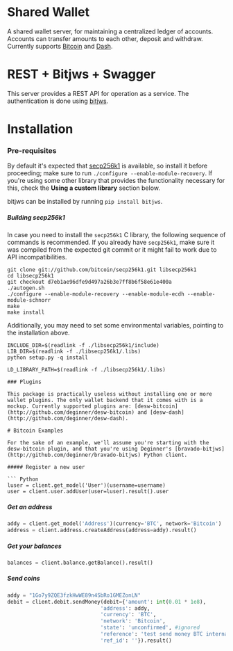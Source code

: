 # Shared Wallet

A shared wallet server, for maintaining a centralized ledger of accounts. Accounts can transfer amounts to each other, deposit and withdraw. Currently supports [Bitcoin](http://bitcoin.org) and [Dash](http://dash.org).

# REST + Bitjws + Swagger

This server provides a REST API for operation as a service. The authentication is done using [bitjws](http://github.com/deginner/bitjws).

# Installation

### Pre-requisites

By default it's expected that [secp256k1](https://github.com/bitcoin/secp256k1) is available, so install it before proceeding; make sure to run `./configure --enable-module-recovery`. If you're using some other library that provides the functionality necessary for this, check the __Using a custom library__ section below.

bitjws can be installed by running `pip install bitjws`.

##### Building secp256k1

In case you need to install the `secp256k1` C library, the following sequence of commands is recommended. If you already have `secp256k1`, make sure it was compiled from the expected git commit or it might fail to work due to API incompatibilities.

```
git clone git://github.com/bitcoin/secp256k1.git libsecp256k1
cd libsecp256k1
git checkout d7eb1ae96dfe9d497a26b3e7ff8b6f58e61e400a
./autogen.sh
./configure --enable-module-recovery --enable-module-ecdh --enable-module-schnorr
make
make install
```

Additionally, you may need to set some environmental variables, pointing to the installation above.

```
INCLUDE_DIR=$(readlink -f ./libsecp256k1/include)
LIB_DIR=$(readlink -f ./libsecp256k1/.libs)
python setup.py -q install

LD_LIBRARY_PATH=$(readlink -f ./libsecp256k1/.libs)

### Plugins

This package is practically useless without installing one or more wallet plugins. The only wallet backend that it comes with is a mockup. Currently supported plugins are: [desw-bitcoin](http://github.com/deginner/desw-bitcoin) and [desw-dash](http://github.com/deginner/desw-dash).

# Bitcoin Examples

For the sake of an example, we'll assume you're starting with the desw-bitcoin plugin, and that you're using Deginner's [bravado-bitjws](http://github.com/deginner/bravado-bitjws) Python client.

##### Register a new user

``` Python
luser = client.get_model('User')(username=username)
user = client.user.addUser(user=luser).result().user
```

##### Get an address

``` Python
addy = client.get_model('Address')(currency='BTC', network='Bitcoin')
address = client.address.createAddress(address=addy).result()
```

##### Get your balances

``` Python
balances = client.balance.getBalance().result()
```

##### Send coins

``` Python
addy = "1Go7y9ZQE3fzkHwWE89n4SbRo1GMEZonLN"
debit = client.debit.sendMoney(debit={'amount': int(0.01 * 1e8),
                              'address': addy,
                              'currency': 'BTC',
                              'network': 'Bitcoin',
                              'state': 'unconfirmed', #ignored
                              'reference': 'test send money BTC internal',
                              'ref_id': ''}).result()
```
